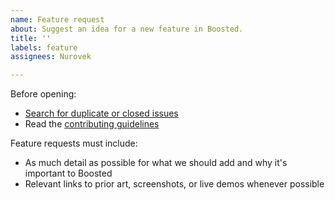 ```yaml
---
name: Feature request
about: Suggest an idea for a new feature in Boosted.
title: ''
labels: feature
assignees: Nurovek

---
```


Before opening:

- [Search for duplicate or closed issues](https://github.com/Orange-OpenSource/Orange-Boosted-Bootstrap/issues?utf8=%E2%9C%93&q=is%3Aissue)
- Read the [contributing guidelines](https://github.com/Orange-OpenSource/Orange-Boosted-Bootstrap/blob/main/.github/CONTRIBUTING.md)

Feature requests must include:

- As much detail as possible for what we should add and why it's important to Boosted
- Relevant links to prior art, screenshots, or live demos whenever possible
